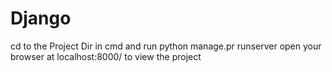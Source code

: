 # Django
cd to the Project Dir in cmd and run 
python manage.pr runserver
open your browser at localhost:8000/
to view the project

